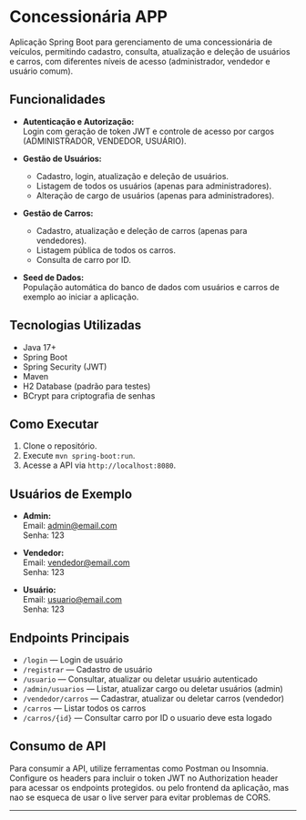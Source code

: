 
# Concessionária APP

Aplicação Spring Boot para gerenciamento de uma concessionária de veículos, permitindo cadastro, consulta, atualização e deleção de usuários e carros, com diferentes níveis de acesso (administrador, vendedor e usuário comum).

## Funcionalidades

- **Autenticação e Autorização:**  
  Login com geração de token JWT e controle de acesso por cargos (ADMINISTRADOR, VENDEDOR, USUÁRIO).

- **Gestão de Usuários:**
    - Cadastro, login, atualização e deleção de usuários.
    - Listagem de todos os usuários (apenas para administradores).
    - Alteração de cargo de usuários (apenas para administradores).

- **Gestão de Carros:**
    - Cadastro, atualização e deleção de carros (apenas para vendedores).
    - Listagem pública de todos os carros.
    - Consulta de carro por ID.

- **Seed de Dados:**  
  População automática do banco de dados com usuários e carros de exemplo ao iniciar a aplicação.

## Tecnologias Utilizadas

- Java 17+
- Spring Boot
- Spring Security (JWT)
- Maven
- H2 Database (padrão para testes)
- BCrypt para criptografia de senhas

## Como Executar

1. Clone o repositório.
2. Execute `mvn spring-boot:run`.
3. Acesse a API via `http://localhost:8080`.

## Usuários de Exemplo

- **Admin:**  
  Email: admin@email.com  
  Senha: 123

- **Vendedor:**  
  Email: vendedor@email.com  
  Senha: 123

- **Usuário:**  
  Email: usuario@email.com  
  Senha: 123

## Endpoints Principais

- `/login` — Login de usuário
- `/registrar` — Cadastro de usuário
- `/usuario` — Consultar, atualizar ou deletar usuário autenticado
- `/admin/usuarios` — Listar, atualizar cargo ou deletar usuários (admin)
- `/vendedor/carros` — Cadastrar, atualizar ou deletar carros (vendedor)
- `/carros` — Listar todos os carros
- `/carros/{id}` — Consultar carro por ID o usuario deve esta logado

## Consumo de API
Para consumir a API, utilize ferramentas como Postman ou Insomnia. Configure os headers para incluir o token JWT no Authorization header para acessar os endpoints protegidos. ou pelo frontend da aplicação, mas nao se esqueca de usar o live server para evitar problemas de CORS.

---
